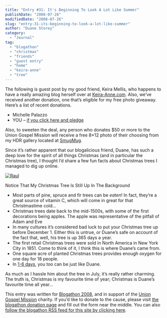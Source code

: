 ```yaml
---
title: "Entry #31: It's Beginning To Look A Lot Like Summer"
publishDate: "2008-07-26"
modifiedDate: "2008-07-26"
slug: "entry-31-its-beginning-to-look-a-lot-like-summer"
author: "Duane Storey"
category:
  - "Journal"
tag:
  - "blogathon"
  - "christmas"
  - "friends"
  - "guest entry"
  - "home"
  - "keira-anne"
  - "tree"
---
```


The following is guest post by my good friend, Keira Mellis, who happens to have a really amazing blog herself over at [Keira-Anne.com](http://keira-anne.com). Also, we’ve received another donation, one that’s eligible for my free photo giveaway. Here’s a list of recent donations.

- Michelle Palazzo
- YOU – [if you click here and pledge](http://miss604.com/blogathon)

Also, to sweeten the deal, any person who donates $50 or more to the Union Gospel Mission will receive a free 8×12 photo of their choosing from my HDR gallery located at [SmugMug](http://duanestorey.smugmug.com/gallery/3418360_rtJCf#191460517_NaefR).



Since it’s rather apparent that our blogalicious friend, Duane, has such a deep love for the spirit of all things Christmas (and in particular the Christmas tree), I thought I’d share a few fun facts about Christmas trees I managed to dig up online.

[![Raul](http://farm4.static.flickr.com/3066/2703455310_2833cfd1dc.jpg?v=0)](http://flickr.com/photos/duanestorey/2703455310/)

Notice That My Christmas Tree Is Still Up In The Background

- Most parts of pine, spruce and fir trees can be *eaten*! In fact, they’re a great source of vitamin C, which will come in great for that Christmastime cold…
- Christmas trees date back to the mid-1500s, with some of the first decorations being apples. The apple was representative of the pitfall of Adam and Eve
- In many cultures it’s considered bad luck to put your Christmas tree up before December 1. Either this is untrue, or Duane’s safe on account of the fact that, well, his tree is up 365 days a year.
- The first retail Christmas trees were sold in North America in New York City in 1851. Come to think of it, I think this is where Duane’s came from.
- One square acre of planted Christmas trees provides enough oxygen for one day for 18 people.
- In [1-6 days](http://www.premiumchristmastree.com/), you too can be just like Duane.

As much as I hassle him about the tree in July, it’s really rather charming. The truth is, Christmas is my favourite time of year; Christmas is Duane’s favourite time all year…

This entry was written for [Blogathon 2008](http://www.migratorynerd.com/tag/blogathon), and in support of the [Union Gospel Mission](http://ugm.ca) charity. If you’d like to donate to the cause, please visit [the blogathon donation page](http://miss604.com/blogathon) and fill out the form near the middle. You can also [follow the blogathon RSS feed for this site by clicking here](http://www.migratorynerd.com/tag/blogathon/feed).